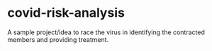 # covid-risk-analysis
A sample project/idea to race the virus in identifying the contracted members and providing treatment.
